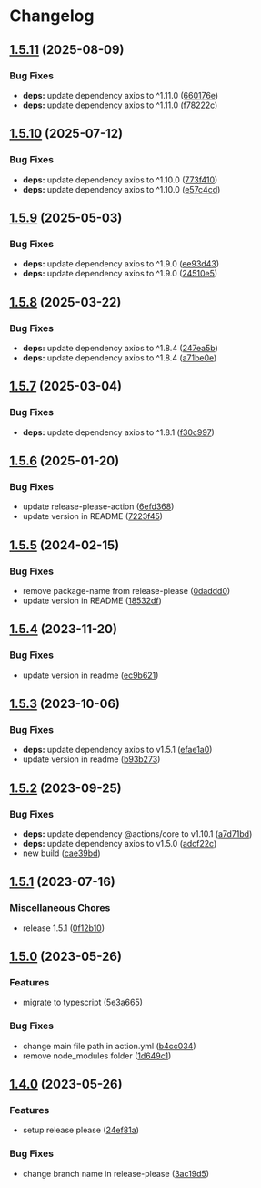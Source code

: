 # Changelog

## [1.5.11](https://github.com/rnkdsh/action-upload-diawi/compare/v1.5.10...v1.5.11) (2025-08-09)


### Bug Fixes

* **deps:** update dependency axios to ^1.11.0 ([660176e](https://github.com/rnkdsh/action-upload-diawi/commit/660176e28a2e74411ddbab10028e238793813d5c))
* **deps:** update dependency axios to ^1.11.0 ([f78222c](https://github.com/rnkdsh/action-upload-diawi/commit/f78222c7963fc5c6d1505ee11d0d76169580f865))

## [1.5.10](https://github.com/rnkdsh/action-upload-diawi/compare/v1.5.9...v1.5.10) (2025-07-12)


### Bug Fixes

* **deps:** update dependency axios to ^1.10.0 ([773f410](https://github.com/rnkdsh/action-upload-diawi/commit/773f410ba4e51b9c28e96bb8bb07cafb4be500a2))
* **deps:** update dependency axios to ^1.10.0 ([e57c4cd](https://github.com/rnkdsh/action-upload-diawi/commit/e57c4cd1b42f5cbbb5c0e7776ff0d77722d0d7c1))

## [1.5.9](https://github.com/rnkdsh/action-upload-diawi/compare/v1.5.8...v1.5.9) (2025-05-03)


### Bug Fixes

* **deps:** update dependency axios to ^1.9.0 ([ee93d43](https://github.com/rnkdsh/action-upload-diawi/commit/ee93d43809dc72a64e2f2e8d9dd3cafe73be6077))
* **deps:** update dependency axios to ^1.9.0 ([24510e5](https://github.com/rnkdsh/action-upload-diawi/commit/24510e500f486a43698f3dc762eb2cab9d3dba54))

## [1.5.8](https://github.com/rnkdsh/action-upload-diawi/compare/v1.5.7...v1.5.8) (2025-03-22)


### Bug Fixes

* **deps:** update dependency axios to ^1.8.4 ([247ea5b](https://github.com/rnkdsh/action-upload-diawi/commit/247ea5b9b25a2101c1a7477dd27800584ca9f522))
* **deps:** update dependency axios to ^1.8.4 ([a71be0e](https://github.com/rnkdsh/action-upload-diawi/commit/a71be0ea63666ffd841fe5ae1d0f022fb91fbbb6))

## [1.5.7](https://github.com/rnkdsh/action-upload-diawi/compare/v1.5.6...v1.5.7) (2025-03-04)


### Bug Fixes

* **deps:** update dependency axios to ^1.8.1 ([f30c997](https://github.com/rnkdsh/action-upload-diawi/commit/f30c9979a5d391d5954c5589205b77310f3d07f2))

## [1.5.6](https://github.com/rnkdsh/action-upload-diawi/compare/v1.5.5...v1.5.6) (2025-01-20)


### Bug Fixes

* update release-please-action ([6efd368](https://github.com/rnkdsh/action-upload-diawi/commit/6efd368d4aa40cc34ebcd4dd5c458408a316d1ac))
* update version in README ([7223f45](https://github.com/rnkdsh/action-upload-diawi/commit/7223f45877ffab6a47a73130a1305a6e10277917))

## [1.5.5](https://github.com/rnkdsh/action-upload-diawi/compare/v1.5.4...v1.5.5) (2024-02-15)


### Bug Fixes

* remove package-name from release-please ([0daddd0](https://github.com/rnkdsh/action-upload-diawi/commit/0daddd0da5ee1f37edc3be38f040349eb2bf5bb1))
* update version in README ([18532df](https://github.com/rnkdsh/action-upload-diawi/commit/18532dfd182f16a3c9ebd30f96903a180e5292ae))

## [1.5.4](https://github.com/rnkdsh/action-upload-diawi/compare/v1.5.3...v1.5.4) (2023-11-20)


### Bug Fixes

* update version in readme ([ec9b621](https://github.com/rnkdsh/action-upload-diawi/commit/ec9b62164e47a84bba22814b3ab797bf4ed13354))

## [1.5.3](https://github.com/rnkdsh/action-upload-diawi/compare/v1.5.2...v1.5.3) (2023-10-06)


### Bug Fixes

* **deps:** update dependency axios to v1.5.1 ([efae1a0](https://github.com/rnkdsh/action-upload-diawi/commit/efae1a0032dd01dc1373660fce31b379d5abd05c))
* update version in readme ([b93b273](https://github.com/rnkdsh/action-upload-diawi/commit/b93b273abf2e5619eba8f45ec12a3dfe0cd6fb8e))

## [1.5.2](https://github.com/rnkdsh/action-upload-diawi/compare/v1.5.1...v1.5.2) (2023-09-25)


### Bug Fixes

* **deps:** update dependency @actions/core to v1.10.1 ([a7d71bd](https://github.com/rnkdsh/action-upload-diawi/commit/a7d71bd409d269cd0413913fac0ed16b273a6418))
* **deps:** update dependency axios to v1.5.0 ([adcf22c](https://github.com/rnkdsh/action-upload-diawi/commit/adcf22c608dab604b9c5773df02e99709d768a5b))
* new build ([cae39bd](https://github.com/rnkdsh/action-upload-diawi/commit/cae39bdceb5159cf44387f5323fdff5f92dc3829))

## [1.5.1](https://github.com/rnkdsh/action-upload-diawi/compare/v1.5.0...v1.5.1) (2023-07-16)


### Miscellaneous Chores

* release 1.5.1 ([0f12b10](https://github.com/rnkdsh/action-upload-diawi/commit/0f12b10e05405e55f78a5210df0de4f9e9787c13))

## [1.5.0](https://github.com/rnkdsh/action-upload-diawi/compare/v1.4.0...v1.5.0) (2023-05-26)


### Features

* migrate to typescript ([5e3a665](https://github.com/rnkdsh/action-upload-diawi/commit/5e3a665c659d01f8c5373f025420908cdcaedef8))


### Bug Fixes

* change main file path in action.yml ([b4cc034](https://github.com/rnkdsh/action-upload-diawi/commit/b4cc0340fbc3b77a4abb37be68bed1e581f4dcd7))
* remove node_modules folder ([1d649c1](https://github.com/rnkdsh/action-upload-diawi/commit/1d649c1cc22cef92317fbb6953c6ff0bd509ab16))

## [1.4.0](https://github.com/rnkdsh/action-upload-diawi/compare/v1.3.2...v1.4.0) (2023-05-26)


### Features

* setup release please ([24ef81a](https://github.com/rnkdsh/action-upload-diawi/commit/24ef81a578356befdbf029744eb462240aefb785))


### Bug Fixes

* change branch name in release-please ([3ac19d5](https://github.com/rnkdsh/action-upload-diawi/commit/3ac19d5ced283031cdba5f82a399cdd6b6bd1e9f))
